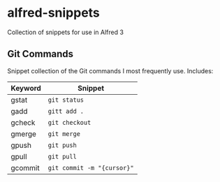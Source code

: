 # alfred-snippets
Collection of snippets for use in Alfred 3

## Git Commands
Snippet collection of the Git commands I most frequently use. Includes:

| Keyword | Snippet |
| ------- | ------- |
gstat | `git status`
gadd | `gitt add .`
gcheck | `git checkout`
gmerge | `git merge`
gpush | `git push`
gpull | `git pull`
gcommit | `git commit -m "{cursor}"`
